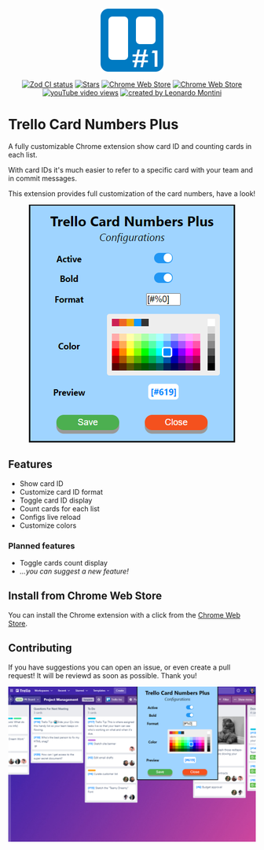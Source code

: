 <p align="center">
  <img src="./public/icons/icon_128.png" />
</p>

<p align="center">
  <a href="https://github.com/Balastrong/trello-card-numbers-plus/actions/workflows/check.yml"><img src="https://github.com/Balastrong/trello-card-numbers-plus/actions/workflows/check.yml/badge.svg" alt="Zod CI status" /></a>
  <a href="https://chrome.google.com/webstore/detail/trello-card-numbers-plus/ncibjlmfhjcjnphnpphgphbflpdpliei" rel="nofollow"><img src="https://img.shields.io/github/stars/Balastrong/trello-card-numbers-plus" alt="Stars"></a>
  <a href="https://chrome.google.com/webstore/detail/trello-card-numbers-plus/ncibjlmfhjcjnphnpphgphbflpdpliei" rel="nofollow"><img alt="Chrome Web Store" src="https://img.shields.io/chrome-web-store/users/ncibjlmfhjcjnphnpphgphbflpdpliei"></a>
  <a href="https://chrome.google.com/webstore/detail/trello-card-numbers-plus/ncibjlmfhjcjnphnpphgphbflpdpliei" rel="nofollow"><img alt="Chrome Web Store" src="https://img.shields.io/chrome-web-store/rating/ncibjlmfhjcjnphnpphgphbflpdpliei"></a>
  <a href="https://youtu.be/G-nZXr_Gs6o" rel="nofollow"><img alt="youTube video views" src="https://img.shields.io/youtube/views/G-nZXr_Gs6o?label=youtube%20views&style=flat"></a>
  <a href="https://github.com/Balastrong" rel="nofollow"><img src="https://img.shields.io/badge/created%20by-@Balastrong-4BBAAB.svg" alt="created by Leonardo Montini"></a>
</p>

# Trello Card Numbers Plus

A fully customizable Chrome extension show card ID and counting cards in each list.

With card IDs it's much easier to refer to a specific card with your team and in commit messages.

This extension provides full customization of the card numbers, have a look!

<p align="center">
  <img src="./images/settings.png" />
</p>

## Features

- Show card ID
- Customize card ID format
- Toggle card ID display
- Count cards for each list
- Configs live reload
- Customize colors

### Planned features

- Toggle cards count display
- _...you can suggest a new feature!_

## Install from Chrome Web Store

You can install the Chrome extension with a click from the [Chrome Web Store](https://chrome.google.com/webstore/detail/trello-card-numbers-plus/ncibjlmfhjcjnphnpphgphbflpdpliei).

## Contributing

If you have suggestions you can open an issue, or even create a pull request! It will be reviewd as soon as possible. Thank you!

<p align="center">
  <img src="./images/widescreen.png" />
</p>
